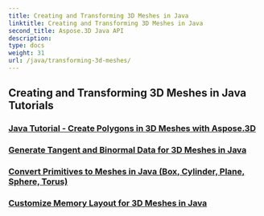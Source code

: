 ```yaml
---
title: Creating and Transforming 3D Meshes in Java
linktitle: Creating and Transforming 3D Meshes in Java
second_title: Aspose.3D Java API
description: 
type: docs
weight: 31
url: /java/transforming-3d-meshes/
---
```


## Creating and Transforming 3D Meshes in Java Tutorials
### [Java Tutorial -  Create Polygons in 3D Meshes with Aspose.3D](./create-polygons-in-meshes/)
### [Generate Tangent and Binormal Data for 3D Meshes in Java](./generate-tangent-binormal-data/)
### [Convert Primitives to Meshes in Java (Box, Cylinder, Plane, Sphere, Torus)](./convert-primitives-to-meshes/)
### [Customize Memory Layout for 3D Meshes in Java](./customize-mesh-memory-layout/)